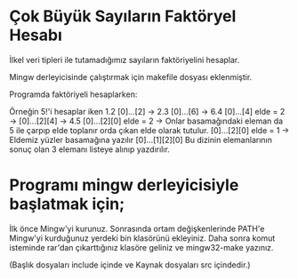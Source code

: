 # Çok Büyük Sayıların Faktöryel Hesabı

İlkel veri tipleri ile tutamadığımız sayıların faktöriyelini hesaplar.

Mingw derleyicisinde çalıştırmak için makefile dosyası eklenmiştir.

Programda faktöriyeli hesaplarken:

Örneğin 5!'i hesaplar iken 1.2 [0]...[2] -> 2.3 [0]...[6] -> 6.4 [0]...[4] elde = 2 -> [0]...[2][4] -> 4.5 [0]...[2][0] elde = 2 -> Onlar basamağındaki eleman da 5 ile çarpıp elde toplanır orda çıkan elde olarak tutulur. [0]...[2][0] elde = 1 -> Eldemiz yüzler basamağına yazılır [0]...[1][2][0]
Bu dizinin elemanlarının sonuç olan 3 elemanı listeye alınıp yazdırılır.

# Programı mingw derleyicisiyle başlatmak için;

İlk önce Mingw'yi kurunuz. Sonrasında ortam değişkenlerinde PATH'e Mingw'yi kurduğunuz yerdeki bin klasörünü ekleyiniz. Daha sonra komut isteminde rar'dan çıkarttığınız klasöre geliniz ve mingw32-make yazınız.

(Başlık dosyaları include içinde ve Kaynak dosyaları src içindedir.)
